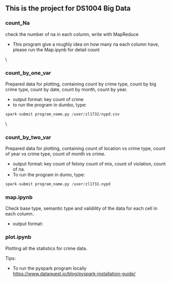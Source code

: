 ## This is the project for DS1004 Big Data
### count_Na
check the number of na in each column, write with MapReduce
- This program give a roughly idea on how many na each column have, please run the Map.ipynb for detail count

\

### count_by_one_var
Prepared data for plotting, containing count by crime type, count by big crime type, count by date, count by month, count by year. 
- output format: key  count of crime 
- to run the program in dumbo, type:
```python
spark-submit program_name.py /user/zl1732/nypd.csv
```
\

### count_by_two_var
Prepared data for plotting, containing count of location vs crime type, count of year vs crime type, count of month vs crime. 
- output format: key  count of felony count of mis, count of violation, count of na. 
- To run the program in dumo, type:
```python
spark-submit program_name.py /user/zl1732.nypd
```

### map.ipynb
Check base type, semantic type and validility of the data for each cell in each column.
- output format:

### plot.ipynb
Plotting all the statistics for crime data.


Tips:
- To run the pyspark program locally
https://www.dataquest.io/blog/pyspark-installation-guide/
